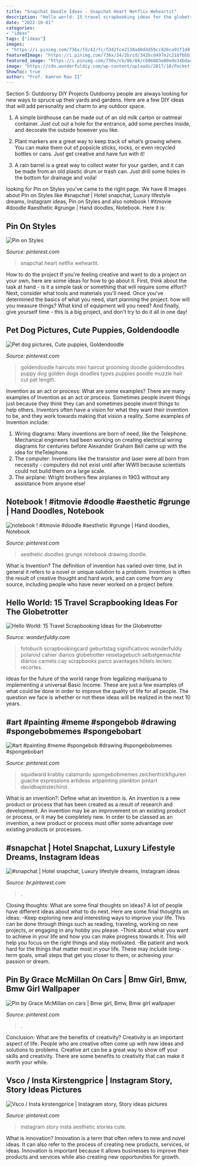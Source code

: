 ```yaml
---
title: "Snapchat Doodle Ideas - Snapchat Heart Netflix Weheartit"
description: "Hello world: 15 travel scrapbooking ideas for the globetrotter"
date: "2022-10-01"
categories:
- "ideas"
tags: ["ideas"]
images:
- "https://i.pinimg.com/736x/fd/42/fc/fd42fce2138a40ddd59cc826ca91f1d0.jpg"
featuredImage: "https://i.pinimg.com/736x/34/2b/cd/342bcd497e2c21bfbbb118d15850d326.jpg"
featured_image: "https://i.pinimg.com/736x/cb/06/88/cb06883e80ede34bdad0a4f7ab7635b9.jpg"
image: "https://cdn.wonderfuldiy.com/wp-content/uploads/2017/10/Pocket-pages-photo-album.jpg"
ShowToc: true
author: "Prof. Kamron Rau II"
---
```



Section 5: Outdoorsy DIY Projects
Outdoorsy people are always looking for new ways to spruce up their yards and gardens. Here are a few DIY ideas that will add personality and charm to any outdoor space.
1. A simple birdhouse can be made out of an old milk carton or oatmeal container. Just cut out a hole for the entrance, add some perches inside, and decorate the outside however you like.

2. Plant markers are a great way to keep track of what’s growing where. You can make them out of popsicle sticks, rocks, or even recycled bottles or cans. Just get creative and have fun with it!

3. A rain barrel is a great way to collect water for your garden, and it can be made from an old plastic drum or trash can. Just drill some holes in the bottom for drainage and voila!

	

		
looking for Pin on Styles you've came to the right page. We have 8 Images about Pin on Styles like #snapchat | Hotel snapchat, Luxury lifestyle dreams, Instagram ideas, Pin on Styles and also notebook ! #itmovie #doodle #aesthetic #grunge | Hand doodles, Notebook. Here it is:
		
    
## Pin On Styles

<img loading=lazy src="https://i.pinimg.com/736x/36/b3/62/36b362592e48a2ec236d60a9c7680374.jpg" onerror="this.onerror=null;this.src='https://tse1.mm.bing.net/th?id=OIP.7lncZ2mEQ43Td9ILyXPQowAAAA&amp;pid=15.1';" alt="Pin on Styles">

_Source: pinterest.com_

>snapchat heart netflix weheartit. 

	

How to do the project
If you're feeling creative and want to do a project on your own, here are some ideas for how to go about it. First, think about the task at hand - is it a simple task or something that will require some effort? Next, consider what tools and materials you'll need. Once you've determined the basics of what you need, start planning the project: how will you measure things? What kind of equipment will you need? And finally, give yourself time - this is a big project, and don't try to do it all in one day!

    
## Pet Dog Pictures, Cute Puppies, Goldendoodle

<img loading=lazy src="https://i.pinimg.com/736x/38/5d/35/385d3510f8cfa43ff50431288d867d17--goldendoodle-grooming-mini-goldendoodle-haircuts.jpg" onerror="this.onerror=null;this.src='https://tse4.mm.bing.net/th?id=OIP.wJVzHajVMzqWxPQP3wLMyQHaLH&amp;pid=15.1';" alt="Pet dog pictures, Cute puppies, Goldendoodle">

_Source: pinterest.com_

>goldendoodle haircuts mini haircut grooming doodle goldendoodles puppy dog golden dogs doodles types puppies poodle muzzle hair cut pet length. 

	

Invention as an act or process: What are some examples?
There are many examples of Invention as an act or process. Sometimes people invent things just because they think they can and sometimes people invent things to help others. Inventors often have a vision for what they want their invention to be, and they work towards making that vision a reality. Some examples of Invention include: 
1) Wiring diagrams: Many inventions are born of need, like the Telephone. Mechanical engineers had been working on creating electrical wiring diagrams for centuries before Alexander Graham Bell came up with the idea for theTelephone.
2) The computer: Inventions like the transistor and laser were all born from necessity - computers did not exist until after WWII because scientists could not build them on a large scale.
3) The airplane: Wright brothers flew airplanes in 1903 without any assistance from anyone else!

    
## Notebook ! #itmovie #doodle #aesthetic #grunge | Hand Doodles, Notebook

<img loading=lazy src="https://i.pinimg.com/736x/0f/7a/7c/0f7a7ce5ac25e51d50df3be257598b75.jpg" onerror="this.onerror=null;this.src='https://tse2.mm.bing.net/th?id=OIP.cxxCnAfx2Fyo4X_KzSf9oAHaNJ&amp;pid=15.1';" alt="notebook ! #itmovie #doodle #aesthetic #grunge | Hand doodles, Notebook">

_Source: pinterest.com_

>aesthetic doodles grunge notebook drawing doodle. 

	

What is Invention?
The definition of invention has varied over time, but in general it refers to a novel or unique solution to a problem. Invention is often the result of creative thought and hard work, and can come from any source, including people who have never worked on a project before.

    
## Hello World: 15 Travel Scrapbooking Ideas For The Globetrotter

<img loading=lazy src="https://cdn.wonderfuldiy.com/wp-content/uploads/2017/10/Pocket-pages-photo-album.jpg" onerror="this.onerror=null;this.src='https://tse1.mm.bing.net/th?id=OIP.dTo19QbuOT_PrQcR_ALO-AHaJ-&amp;pid=15.1';" alt="Hello World: 15 Travel Scrapbooking Ideas for the Globetrotter">

_Source: wonderfuldiy.com_

>fotobuch scrapbookingcard geburtstag significativos wonderfuldiy polaroid cahier diarios globetrotter reisetagebuch selbstgemachte diários carnets cay scrapbooks parcs avantages hôtels leclerc recortes. 

	

Ideas for the future of the world range from legalizing marijuana to implementing a universal Basic Income. These are just a few examples of what could be done in order to improve the quality of life for all people. The question we face is whether or not these ideas will be realized in the next 10 years.

    
## #art #painting #meme #spongebob #drawing #spongebobmemes #spongebobart

<img loading=lazy src="https://i.pinimg.com/736x/92/ae/5a/92ae5a0b777128ff71b580e0980f0167.jpg" onerror="this.onerror=null;this.src='https://tse2.mm.bing.net/th?id=OIP.w3I4Vlc20RdowHAcqRM_YwHaJ3&amp;pid=15.1';" alt="#art #painting #meme #spongebob #drawing #spongebobmemes #spongebobart">

_Source: pinterest.com_

>squidward krabby calamardo spongebobmemes zeichentrickfiguren guache expressions artideas artpainting plankton pintart davidbaptistechirot. 

	

What is an invention?: Define what an invention is.
An invention is a new product or process that has been created as a result of research and development. An invention may be an improvement on an existing product or process, or it may be completely new. In order to be classed as an invention, a new product or process must offer some advantage over existing products or processes.

    
## #snapchat | Hotel Snapchat, Luxury Lifestyle Dreams, Instagram Ideas

<img loading=lazy src="https://i.pinimg.com/736x/fd/42/fc/fd42fce2138a40ddd59cc826ca91f1d0.jpg" onerror="this.onerror=null;this.src='https://tse2.mm.bing.net/th?id=OIP.aN7aSxKuTbLdppScKVmtdQHaOk&amp;pid=15.1';" alt="#snapchat | Hotel snapchat, Luxury lifestyle dreams, Instagram ideas">

_Source: br.pinterest.com_

>. 

	

Closing thoughts: What are some final thoughts on ideas?
A lot of people have different ideas about what to do next. Here are some final thoughts on ideas: 
-Keep exploring new and interesting ways to improve your life. This can be done through things such as reading, traveling, working on new projects, or engaging in any hobby you please.
-Think about what you want to achieve in your life and how you can make progress towards it. This will help you focus on the right things and stay motivated. 
-Be patient and work hard for the things that matter most in your life. These may include long-term goals, small steps that get you closer to them, or achieving your passion or dream.

    
## Pin By Grace McMillan On Cars | Bmw Girl, Bmw, Bmw Girl Wallpaper

<img loading=lazy src="https://i.pinimg.com/736x/cb/06/88/cb06883e80ede34bdad0a4f7ab7635b9.jpg" onerror="this.onerror=null;this.src='https://tse4.mm.bing.net/th?id=OIP.qY1ku5myljKyh8FvYsI_fQHaNL&amp;pid=15.1';" alt="Pin by Grace McMillan on cars | Bmw girl, Bmw, Bmw girl wallpaper">

_Source: pinterest.com_

>. 

	

Conclusion: What are the benefits of creativity?
Creativity is an important aspect of life. People who are creative often come up with new ideas and solutions to problems. Creative art can be a great way to show off your skills and creativity. There are some benefits to creativity that can make it worth your while.

    
## Vsco / Insta Kirstengprice | Instagram Story, Story Ideas Pictures

<img loading=lazy src="https://i.pinimg.com/736x/34/2b/cd/342bcd497e2c21bfbbb118d15850d326.jpg" onerror="this.onerror=null;this.src='https://tse3.mm.bing.net/th?id=OIP.7-RaKoHxeXI7rzVQknB-wgHaMU&amp;pid=15.1';" alt="Vsco / Insta kirstengprice | Instagram story, Story ideas pictures">

_Source: pinterest.com_

>instagram story insta aesthetic stories cute. 

	

What is innovation?
Innovation is a term that often refers to new and novel ideas. It can also refer to the process of creating new products, services, or ideas. Innovation is important because it allows businesses to improve their products and services while also creating new opportunities for growth.


